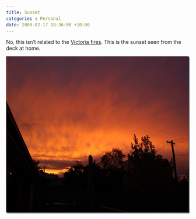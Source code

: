 ```yaml
---
title: Sunset
categories : Personal
date: 2009-02-17 18:36:00 +10:00
---
```


<p>No, this isn’t related to the <a href="http://news.google.com/news?q=victoria+fires&amp;rls=com.microsoft:*&amp;oe=UTF-8&amp;um=1&amp;ie=UTF-8&amp;hl=en&amp;ei=uGiaSYCLIczPkAWvweGfCw&amp;sa=X&amp;oi=news_group&amp;resnum=5&amp;ct=title" target="_blank">Victoria fires</a>. This is the sunset seen from the deck at home.</p>  <p><a href="/files/WindowsLiveWriter/Sunset_105F0/20090214-082315.jpg"><img title="20090214-082315" style="border-right: 0px; border-top: 0px; display: inline; border-left: 0px; border-bottom: 0px" height="430" alt="20090214-082315" src="/files/WindowsLiveWriter/Sunset_105F0/20090214-082315_thumb.jpg" width="644" border="0" /></a></p> 
